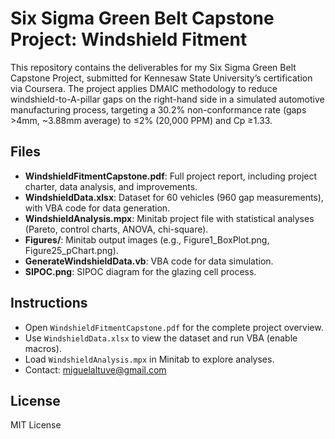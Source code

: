# Six Sigma Green Belt Capstone Project: Windshield Fitment

This repository contains the deliverables for my Six Sigma Green Belt Capstone Project, submitted for Kennesaw State University’s certification via Coursera. The project applies DMAIC methodology to reduce windshield-to-A-pillar gaps on the right-hand side in a simulated automotive manufacturing process, targeting a 30.2% non-conformance rate (gaps >4mm, ~3.88mm average) to ≤2% (20,000 PPM) and Cp ≥1.33.

## Files
- **WindshieldFitmentCapstone.pdf**: Full project report, including project charter, data analysis, and improvements.
- **WindshieldData.xlsx**: Dataset for 60 vehicles (960 gap measurements), with VBA code for data generation.
- **WindshieldAnalysis.mpx**: Minitab project file with statistical analyses (Pareto, control charts, ANOVA, chi-square).
- **Figures/**: Minitab output images (e.g., Figure1_BoxPlot.png, Figure25_pChart.png).
- **GenerateWindshieldData.vb**: VBA code for data simulation.
- **SIPOC.png**: SIPOC diagram for the glazing cell process.

## Instructions
- Open `WindshieldFitmentCapstone.pdf` for the complete project overview.
- Use `WindshieldData.xlsx` to view the dataset and run VBA (enable macros).
- Load `WindshieldAnalysis.mpx` in Minitab to explore analyses.
- Contact: miguelaltuve@gmail.com 

## License
MIT License
